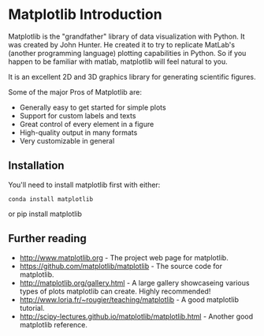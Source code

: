 # Matplotlib Introduction

Matplotlib is the "grandfather" library of data visualization with Python. It was created by John Hunter. He created it to try to replicate MatLab's (another programming language) plotting capabilities in Python. So if you happen to be familiar with matlab, matplotlib will feel natural to you.

It is an excellent 2D and 3D graphics library for generating scientific figures. 

Some of the major Pros of Matplotlib are:

* Generally easy to get started for simple plots
* Support for custom labels and texts
* Great control of every element in a figure
* High-quality output in many formats
* Very customizable in general

## Installation 

You'll need to install matplotlib first with either:

    conda install matplotlib
or
    pip install matplotlib

## Further reading

* http://www.matplotlib.org - The project web page for matplotlib.
* https://github.com/matplotlib/matplotlib - The source code for matplotlib.
* http://matplotlib.org/gallery.html - A large gallery showcaseing various types of plots matplotlib can create. Highly recommended! 
* http://www.loria.fr/~rougier/teaching/matplotlib - A good matplotlib tutorial.
* http://scipy-lectures.github.io/matplotlib/matplotlib.html - Another good matplotlib reference.

